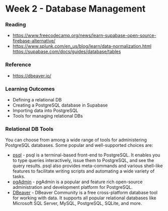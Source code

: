 # Week 2 - Database Management

### Reading
- https://www.freecodecamp.org/news/learn-supabase-open-source-firebase-alternative/
- https://www.splunk.com/en_us/blog/learn/data-normalization.html
  https://supabase.com/docs/guides/database/tables


### Reference
- https://dbeaver.io/

### Learning Outcomes

- Defining a relational DB 
- Creating a PostgreSQL database in Supabase
- Importing data into PostgreSQL
- Tools for managing relational DBs


### Relational DB Tools

You can choose from among a wide range of tools for administering PostgreSQL databases. Some popular and well-supported choices are:

- [psql](https://www.postgresql.org/docs/current/app-psql.html) - psql is a terminal-based front-end to PostgreSQL. It enables you to type queries interactively, issue them to PostgreSQL, and see the query results. psql also provides meta-commands and various shell-like features to facilitate writing scripts and automating a wide variety of tasks.
- [pgAdmin](https://www.pgadmin.org/) - pgAdmin is a popular and feature rich open-source administration and development platform for PostgreSQL.
- [DBeaver](https://dbeaver.io/) - DBeaver Community is a free cross-platform database tool for working with data. It supports all popular relational databases like Microsoft SQL Server, MySQL, PostgreSQL, SQLite, and more.
